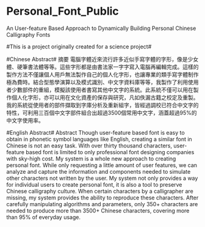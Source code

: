# Personal_Font_Public
An User-feature Based Approach to Dynamically Building Personal Chinese Calligraphy Fonts

#This is a project originally created for a science project#

#Chinese Abstract#
摘要
電腦字體近來流行許多近似手寫字體的字形，像是少女體、硬筆書法體等等。這些字形都是由書法家一字字寫入電腦再編輯完成。這樣的製作方法不僅讓個人用戶無法製作自己的個人化字形，也讓專業的類手寫字體制作極為費時。結合型態學演算以及模式識別、中文字資料庫等等，我製作了利用使用者少數部件的重組，模擬該使用者書寫其他中文字的系統。此系統不僅可以用在製作個人化字形，亦可以用在文化資產的保存與研究，凡如佚漏古籍之校定及重製。
我的系統從使用者的部件擷取到字庫分析及重新組字，皆經過調校已符合中文字的特性，可利用三百個中文字部件組合出超過3500個常用中文字，涵蓋超過95%的中文字使用率。

#English Abstract#
Abstract
Though user-feature based font is easy to obtain in phonetic symbol languages like English, creating a similar font in Chinese is not an easy task. With over thirty thousand characters, user-feature based font is limited to only professional font designing companies with sky-high cost. My system is a whole new approach to creating personal font. While only requesting a little amount of user features, we can analyze and capture the information and components needed to simulate other characters not written by the user. My system not only provides a way for individual users to create personal font, it is also a tool to preserve Chinese calligraphy culture. When certain characters by a calligrapher are missing, my system provides the ability to reproduce these characters. After carefully manipulating algorithms and parameters, only 350+ characters are needed to produce more than 3500+ Chinese characters, covering more than 95% of everyday usage.
